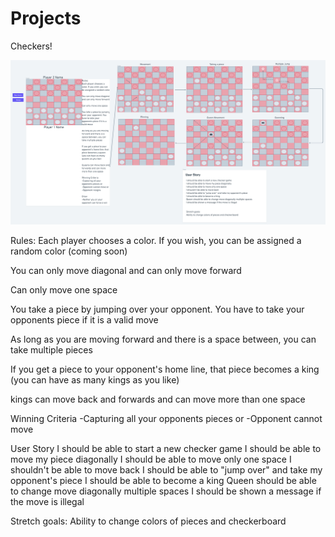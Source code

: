 # Projects
Checkers!

<img src="css/wireFrame&userStory.png">

Rules: 
Each player chooses a color. If you wish, you can be assigned a random color (coming soon)

You can only move diagonal and can only move forward

Can only move one space

You take a piece by jumping over your opponent. You have to take your opponents piece if it is a valid move

As long as you are moving forward and there is a space between, you can take multiple pieces

If you get a piece to your opponent's home line, that piece becomes a king (you can have as many kings as you like)

kings can move back and forwards and can move more than one space

Winning Criteria
-Capturing all your opponents pieces or
-Opponent cannot move 


User Story
I should be able to start a new checker game
I should be able to move my piece diagonally
I should be able to move only one space
I shouldn't be able to move back
I should be able to "jump over" and take my opponent's piece
I should be able to become a king
Queen should be able to change move diagonally multiple spaces
I should be shown a message if the move is illegal


Stretch goals:
Ability to change colors of pieces and checkerboard
